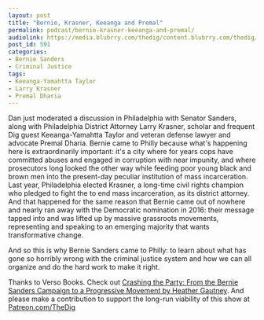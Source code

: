 ```yaml
---
layout: post
title: "Bernie, Krasner, Keeanga and Premal"
permalink: podcast/bernie-krasner-keeanga-and-premal/
audiolink: https://media.blubrry.com/thedig/content.blubrry.com/thedig/The_Dig_-_EP_109_-_Sanders.mp3
post_id: 591
categories: 
- Bernie Sanders
- Criminal Justice
tags: 
- Keeanga-Yamahtta Taylor
- Larry Krasner
- Premal Dharia
---
```


Dan just moderated a discussion in Philadelphia with Senator Sanders, along with Philadelphia District Attorney Larry Krasner, scholar and frequent Dig guest Keeanga-Yamahtta Taylor and veteran defense lawyer and advocate Premal Dharia. Bernie came to Philly because what's happening here is extraordinarily important: it's a city where for years cops have committed abuses and engaged in corruption with near impunity, and where prosecutors long looked the other way while feeding poor young black and brown men into the present-day peculiar institution of mass incarceration. Last year, Philadelphia elected Krasner, a long-time civil rights champion who pledged to fight the to end mass incarceration, as its district attorney. And that happened for the same reason that Bernie came out of nowhere and nearly ran away with the Democratic nomination in 2016: their message tapped into and was lifted up by massive grassroots movements, representing and speaking to an emerging majority that wants transformative change.



And so this is why Bernie Sanders came to Philly: to learn about what has gone so horribly wrong with the criminal justice system and how we can all organize and do the hard work to make it right.

Thanks to Verso Books. Check out [Crashing the Party: From the Bernie Sanders Campaign to a Progressive Movement by Heather Gautney](versobooks.com/books/2549-crashing-the-party). And please make a contribution to support the long-run viability of this show at [Patreon.com/TheDig](Patreon.com/TheDig)